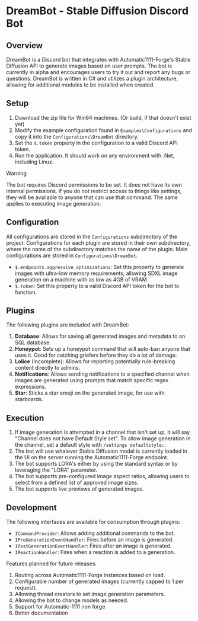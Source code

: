 # DreamBot - Stable Diffusion Discord Bot

## Overview
DreamBot is a Discord bot that integrates with Automatic1111-Forge's Stable Diffusion API to generate images based on user prompts. The bot is currently in alpha and encourages users to try it out and report any bugs or questions. DreamBot is written in C# and utilizes a plugin architecture, allowing for additional modules to be installed when created.

## Setup
1. Download the zip file for Win64 machines. (Or build, if that doesn't exist yet)
2. Modify the example configuration found in `Examples\Configurations` and copy it into the `Configurations\DreamBot` directory.
3. Set the `$.token` property in the configuration to a valid Discord API token.
4. Run the application. It should work on any environment with .Net, including Linux.

> [!WARNING] 
> The bot requires Discord permissions to be set. It does not have its own internal permissions. If you do not restrict access to things like settings, they will be available to anyone that can use that command. The same applies to executing image generation.

## Configuration
All configurations are stored in the `Configurations` subdirectory of the project. Configurations for each plugin are stored in their own subdirectory, where the name of the subdirectory matches the name of the plugin. Main configurations are stored in `Configurations\DreamBot`.

- `$.endpoints.aggressive_optimizations`: Set this property to generate images with ultra-low memory requirements, allowing SDXL image generation on a machine with as low as 4GB of VRAM.
- `$.token`: Set this property to a valid Discord API token for the bot to function.

## Plugins
The following plugins are included with DreamBot:

1. **Database**: Allows for saving all generated images and metadata to an SQL database.
2. **Honeypot**: Sets up a honeypot command that will auto-ban anyone that uses it. Good for catching griefers before they do a lot of damage.
3. **Lolice** (Incomplete): Allows for reporting potentially rule-breaking content directly to admins.
4. **Notifications**: Allows sending notifications to a specified channel when images are generated using prompts that match specific regex expressions.
5. **Star**: Sticks a star emoji on the generated image, for use with starboards.

## Execution
1. If image generation is attempted in a channel that isn't set up, it will say "Channel does not have Default Style set". To allow image generation in the channel, set a default style with `/settings defaultstyle:`.
2. The bot will use whatever Stable Diffusion model is currently loaded in the UI on the server running the Automatic1111-Forge endpoint.
3. The bot supports LORA's either by using the standard syntax or by leveraging the "LORA" parameter.
4. The bot supports pre-configured image aspect ratios, allowing users to select from a defined list of approved image sizes.
5. The bot supports live previews of generated images.

## Development
The following interfaces are available for consumption through plugins:

- `ICommandProvider`: Allows adding additional commands to the bot.
- `IPreGenerationEventHandler`: Fires before an image is generated.
- `IPostGenerationEventHandler`: Fires after an image is generated.
- `IReactionHandler`: Fires when a reaction is added to a generation.

Features planned for future releases:

1. Routing across Automatic1111-Forge instances based on load.
2. Configurable number of generated images (currently capped to 1 per request).
3. Allowing thread creators to set image generation parameters.
4. Allowing the bot to change models as needed.
5. Support for Automatic-1111 non forge
6. Better documentation